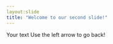 ```yaml
--- 
layout:slide
title: "Welcome to our second slide!"
---
```

Your text
Use the left arrow to go back! 
